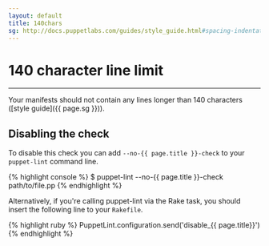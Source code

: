 ```yaml
---
layout: default
title: 140chars
sg: http://docs.puppetlabs.com/guides/style_guide.html#spacing-indentation-and-whitespace
---
```


# 140 character line limit

---

Your manifests should not contain any lines longer than 140 characters
([style guide]({{ page.sg }})).

## Disabling the check

To disable this check you can add `--no-{{ page.title }}-check` to your
`puppet-lint` command line.

{% highlight console %}
$ puppet-lint --no-{{ page.title }}-check path/to/file.pp
{% endhighlight %}

Alternatively, if you're calling puppet-lint via the Rake task, you should
insert the following line to your `Rakefile`.

{% highlight ruby %}
PuppetLint.configuration.send('disable_{{ page.title}}')
{% endhighlight %}
